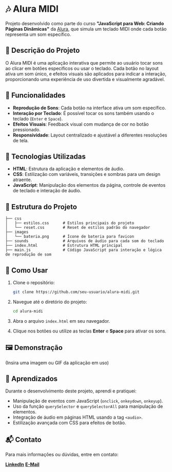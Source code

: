 
# 🎶 Alura MIDI

Projeto desenvolvido como parte do curso **"JavaScript para Web: Criando Páginas Dinâmicas"** da [Alura](https://www.alura.com.br/), que simula um teclado MIDI onde cada botão representa um som específico.

## 📜 Descrição do Projeto

O Alura MIDI é uma aplicação interativa que permite ao usuário tocar sons ao clicar em botões específicos ou usar o teclado. Cada botão no layout ativa um som único, e efeitos visuais são aplicados para indicar a interação, proporcionando uma experiência de uso divertida e visualmente agradável.

## 🎯 Funcionalidades

- **Reprodução de Sons**: Cada botão na interface ativa um som específico.
- **Interação por Teclado**: É possível tocar os sons também usando o teclado (`Enter` e `Space`).
- **Efeitos Visuais**: Feedback visual com mudança de cor no botão pressionado.
- **Responsividade**: Layout centralizado e ajustável a diferentes resoluções de tela.

## 🚀 Tecnologias Utilizadas

- **HTML**: Estrutura da aplicação e elementos de áudio.
- **CSS**: Estilização com variáveis, transições e sombras para um design atraente.
- **JavaScript**: Manipulação dos elementos da página, controle de eventos de teclado e interação de áudio.

## 📂 Estrutura do Projeto

    ├── css
    │   ├── estilos.css      # Estilos principais do projeto
    │   └── reset.css        # Reset de estilos padrão do navegador
    ├── images
    │   └── bateria.png      # Ícone de bateria para favicon
    ├── sounds               # Arquivos de áudio para cada som do teclado
    ├── index.html           # Estrutura HTML principal
    ├── main.js              # Código JavaScript para interação e lógica de reprodução de som

## 🎹 Como Usar

1. Clone o repositório:
   ```bash
   git clone https://github.com/seu-usuario/alura-midi.git
   ```
2. Navegue até o diretório do projeto:
   ```bash
   cd alura-midi
   ```
3. Abra o arquivo `index.html` em seu navegador.

4. Clique nos botões ou utilize as teclas **Enter** e **Space** para ativar os sons.

## 🖼️ Demonstração

(Insira uma imagem ou GIF da aplicação em uso)

## 📝 Aprendizados

Durante o desenvolvimento deste projeto, aprendi e pratiquei:

- Manipulação de eventos com JavaScript (`onclick`, `onkeydown`, `onkeyup`).
- Uso da função `querySelector` e `querySelectorAll` para manipulação de elementos.
- Integração de áudio em páginas HTML usando a tag `<audio>`.
- Estilização avançada com CSS para efeitos de botão.

## 📬 Contato

Para mais informações ou dúvidas, entre em contato:

[**LinkedIn**](https://www.linkedin.com/in/michael-lfrodrigues/)
[**E-Mail**](michael.linsk01@gmail.com)
